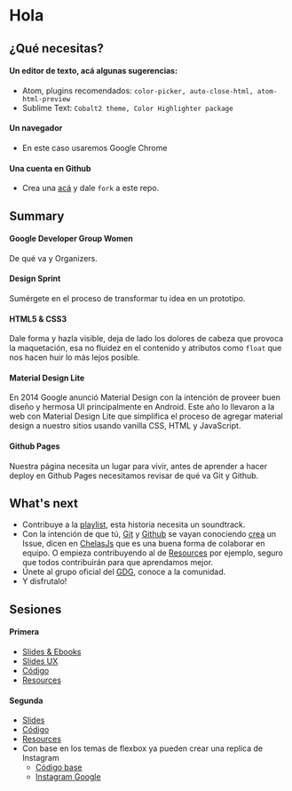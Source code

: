 # Hola

## ¿Qué necesitas?
#### Un editor de texto, acá algunas sugerencias:
* Atom, plugins recomendados: ```color-picker, auto-close-html, atom-html-preview```
* Sublime Text: ```Cobalt2 theme, Color Highlighter package```

#### Un navegador
* En este caso usaremos Google Chrome  

#### Una cuenta en Github
* Crea una [acá](https://github.com/) y dale ```fork``` a este repo.

## Summary
#### Google Developer Group Women
De qué va y Organizers.
#### Design Sprint  
 Sumérgete en el proceso de transformar tu idea en un prototipo.  
#### HTML5 & CSS3  
 Dale forma y hazla visible, deja de lado los dolores de cabeza que provoca la maquetación, esa no fluidez en el contenido y atributos como ```float``` que nos hacen huir lo más lejos posible.  
#### Material Design Lite
 En 2014 Google anunció Material Design con la intención de proveer buen diseño y hermosa UI principalmente en Android. Este año lo llevaron a la web con Material Design Lite que simplifica el proceso de agregar material design a nuestro sitios usando vanilla CSS, HTML y JavaScript.  
#### Github Pages
Nuestra página necesita un lugar para vivir, antes de aprender a hacer deploy en Github Pages necesitamos revisar de qué va Git y Github.

## What's next
  * Contribuye a la [playlist](http://open.spotify.com/user/gothwski/playlist/0Xxo6noWhXmqurEyeKzrPY), esta historia necesita un soundtrack.
  * Con la intención de que tú, [Git](https://git-scm.com/) y [Github](https://github.com/) se vayan conociendo [crea](https://github.com/wonder-coders/web-fundamentals/issues/new) un Issue, dicen en [ChelasJs](https://github.com/javascriptmx/chelajs/issues/1) que es una buena forma de colaborar en equipo. O empieza contribuyendo al de [Resources](https://github.com/wonder-coders/web-fundamentals/issues/1) por ejemplo, seguro que todos contribuirán para que aprendamos mejor.
  * Únete al grupo oficial del [GDG](https://plus.google.com/u/0/b/104875751690330282858/communities/111233763812782679119), conoce a la comunidad.
  * Y disfrutalo!

## Sesiones
#### Primera
* [Slides & Ebooks](https://drive.google.com/folderview?id=0B7hDbxwZ4wlqfm1vUl93TW1ZYWkxTTc3M1JqOGRrZzVZSnpudGlEd0ZtVnFHX3FXcUV4ZWc&usp=sharing)
* [Slides UX](http://slides.com/brendshdz/titulo-texto-3/fullscreen#/)
* [Código](1-sesion)
* [Resources](https://github.com/wonder-coders/web-fundamentals/issues/1)

#### Segunda  
* [Slides](https://drive.google.com/folderview?id=0B7hDbxwZ4wlqfm1vUl93TW1ZYWkxTTc3M1JqOGRrZzVZSnpudGlEd0ZtVnFHX3FXcUV4ZWc&usp=sharing)
* [Código](2-sesion)
* [Resources](https://github.com/wonder-coders/web-fundamentals/issues/1)
* Con base en los temas de flexbox ya pueden crear una replica de Instagram
    * [Código base](sesion-2/instajam)
    * [Instagram Google](https://instagram.com/google/)
